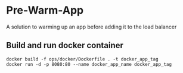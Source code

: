 # Pre-Warm-App
A solution to warming up an app before adding it to the load balancer

## Build and run docker container
```
docker build -f ops/docker/Dockerfile . -t docker_app_tag
docker run -d -p 8080:80 --name docker_app_name docker_app_tag
